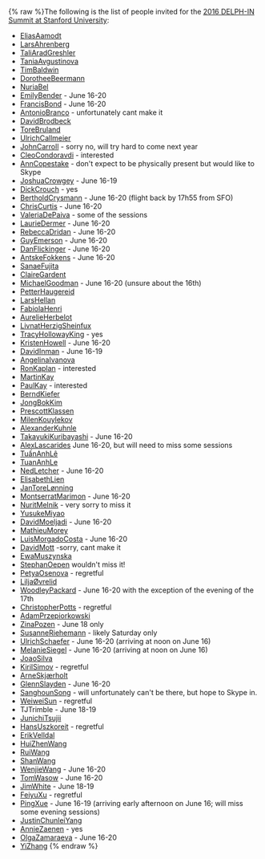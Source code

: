 {% raw %}The following is the list of people invited for the [2016 DELPH-IN
Summit at Stanford University](https://delph-in.github.io/docs/summits/StanfordTop):

- [EliasAamodt](/EliasAamodt)
- [LarsAhrenberg](/LarsAhrenberg)
- [TaliAradGreshler](https://delph-in.github.io/docs/garage/TaliAradGreshler)
- [TaniaAvgustinova](https://delph-in.github.io/docs/garage/TaniaAvgustinova)
- [TimBaldwin](https://delph-in.github.io/docs/garage/TimBaldwin)
- [DorotheeBeermann](/DorotheeBeermann)
- [NuriaBel](/NuriaBel)
- [EmilyBender](https://delph-in.github.io/docs/garage/EmilyBender) - June 16-20
- [FrancisBond](https://delph-in.github.io/docs/garage/FrancisBond) - June 16-20
- [AntonioBranco](https://delph-in.github.io/docs/garage/AntonioBranco) - unfortunately cant make it
- [DavidBrodbeck](/DavidBrodbeck)
- [ToreBruland](/ToreBruland)
- [UlrichCallmeier](/UlrichCallmeier)
- [JohnCarroll](https://delph-in.github.io/docs/garage/JohnCarroll) - sorry no, will try hard to come next
year
- [CleoCondoravdi](/CleoCondoravdi) - interested
- [AnnCopestake](https://delph-in.github.io/docs/garage/AnnCopestake) - don't expect to be physically present
but would like to Skype
- [JoshuaCrowgey](https://delph-in.github.io/docs/garage/JoshuaCrowgey) - June 16-19
- [DickCrouch](/DickCrouch) - yes
- [BertholdCrysmann](https://delph-in.github.io/docs/garage/BertholdCrysmann) - June 16-20 (flight back by
17h55 from SFO)
- [ChrisCurtis](https://delph-in.github.io/docs/garage/ChrisCurtis) - June 16-20
- [ValeriaDePaiva](/ValeriaDePaiva) - some of the sessions
- [LaurieDermer](/LaurieDermer) - June 16-20
- [RebeccaDridan](https://delph-in.github.io/docs/garage/RebeccaDridan) - June 16-20
- [GuyEmerson](https://delph-in.github.io/docs/garage/GuyEmerson) - June 16-20
- [DanFlickinger](https://delph-in.github.io/docs/garage/DanFlickinger) - June 16-20
- [AntskeFokkens](https://delph-in.github.io/docs/garage/AntskeFokkens) - June 16-20
- [SanaeFujita](/SanaeFujita)
- [ClaireGardent](/ClaireGardent)
- [MichaelGoodman](https://delph-in.github.io/docs/garage/MichaelGoodman) - June 16-20 (unsure about the
16th)
- [PetterHaugereid](https://delph-in.github.io/docs/garage/PetterHaugereid)
- [LarsHellan](/LarsHellan)
- [FabiolaHenri](/FabiolaHenri)
- [AurelieHerbelot](/AurelieHerbelot)
- [LivnatHerzigSheinfux](https://delph-in.github.io/docs/garage/LivnatHerzigSheinfux)
- [TracyHollowayKing](/TracyHollowayKing) - yes
- [KristenHowell](/KristenHowell) - June 16-20
- [DavidInman](/DavidInman) - June 16-19
- [AngelinaIvanova](https://delph-in.github.io/docs/garage/AngelinaIvanova)
- [RonKaplan](/RonKaplan) - interested
- [MartinKay](/MartinKay)
- [PaulKay](/PaulKay) - interested
- [BerndKiefer](https://delph-in.github.io/docs/garage/BerndKiefer)
- [JongBokKim](https://delph-in.github.io/docs/garage/JongBokKim)
- [PrescottKlassen](/PrescottKlassen)
- [MilenKouylekov](/MilenKouylekov)
- [AlexanderKuhnle](/AlexanderKuhnle)
- [TakayukiKuribayashi](/TakayukiKuribayashi) - June 16-20
- [AlexLascarides](https://delph-in.github.io/docs/garage/AlexLascarides) June 16-20, but will need to miss
some sessions
- [TuấnAnhLê](/Tu%E1%BA%A5nAnhL%C3%AA)
- [TuanAnhLe](https://delph-in.github.io/docs/garage/TuanAnhLe)
- [NedLetcher](https://delph-in.github.io/docs/garage/NedLetcher) - June 16-20
- [ElisabethLien](/ElisabethLien)
- [JanToreLønning](/JanToreL%C3%B8nning)
- [MontserratMarimon](/MontserratMarimon) - June 16-20
- [NuritMelnik](https://delph-in.github.io/docs/garage/NuritMelnik) - very sorry to miss it
- [YusukeMiyao](/YusukeMiyao)
- [DavidMoeljadi](https://delph-in.github.io/docs/garage/DavidMoeljadi) - June 16-20
- [MathieuMorey](/MathieuMorey)
- [LuisMorgadoCosta](https://delph-in.github.io/docs/garage/LuisMorgadoCosta) - June 16-20
- [DavidMott](https://delph-in.github.io/docs/garage/DavidMott) -sorry, cant make it
- [EwaMuszynska](/EwaMuszynska)
- [StephanOepen](https://delph-in.github.io/docs/garage/StephanOepen) wouldn't miss it!
- [PetyaOsenova](https://delph-in.github.io/docs/garage/PetyaOsenova) - regretful
- [LiljaØvrelid](/Lilja%C3%98vrelid)
- [WoodleyPackard](/WoodleyPackard) - June 16-20 with the exception of
the evening of the 17th
- [ChristopherPotts](/ChristopherPotts) - regretful
- [AdamPrzepiorkowski](/AdamPrzepiorkowski)
- [ZinaPozen](https://delph-in.github.io/docs/garage/ZinaPozen) - June 18 only
- [SusanneRiehemann](/SusanneRiehemann) - likely Saturday only
- [UlrichSchaefer](https://delph-in.github.io/docs/garage/UlrichSchaefer) - June 16-20 (arriving at noon on
June 16)
- [MelanieSiegel](/MelanieSiegel) - June 16-20 (arriving at noon on
June 16)
- [JoaoSilva](https://delph-in.github.io/docs/garage/JoaoSilva)
- [KirilSimov](/KirilSimov) - regretful
- [ArneSkjærholt](/ArneSkj%C3%A6rholt)
- [GlennSlayden](https://delph-in.github.io/docs/garage/GlennSlayden) - June 16-20
- [SanghounSong](https://delph-in.github.io/docs/garage/SanghounSong) - will unfortunately can't be there,
but hope to Skype in.
- [WeiweiSun](https://delph-in.github.io/docs/garage/WeiweiSun) - regretful
- TJTrimble - June 18-19
- [JunichiTsujii](/JunichiTsujii)
- [HansUszkoreit](https://delph-in.github.io/docs/garage/HansUszkoreit) - regretful
- [ErikVelldal](https://delph-in.github.io/docs/garage/ErikVelldal)
- [HuiZhenWang](https://delph-in.github.io/docs/garage/HuiZhenWang)
- [RuiWang](/RuiWang)
- [ShanWang](https://delph-in.github.io/docs/garage/ShanWang)
- [WenjieWang](https://delph-in.github.io/docs/garage/WenjieWang) - June 16-20
- [TomWasow](/TomWasow) - June 16-20
- [JimWhite](https://delph-in.github.io/docs/garage/JimWhite) - June 18-19
- [FeiyuXu](https://delph-in.github.io/docs/garage/FeiyuXu) - regretful
- [PingXue](/PingXue) - June 16-19 (arriving early afternoon on June
16; will miss some evening sessions)
- [JustinChunleiYang](https://delph-in.github.io/docs/garage/JustinChunleiYang)
- [AnnieZaenen](/AnnieZaenen) - yes
- [OlgaZamaraeva](https://delph-in.github.io/docs/garage/OlgaZamaraeva) - June 16-20
- [YiZhang](https://delph-in.github.io/docs/garage/YiZhang)
<update date omitted for speed>{% endraw %}